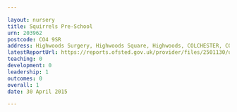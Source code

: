 ```yaml
---

layout: nursery
title: Squirrels Pre-School
urn: 203962
postcode: CO4 9SR
address: Highwoods Surgery, Highwoods Square, Highwoods, COLCHESTER, CO4 9SR
latestReportUrl: https://reports.ofsted.gov.uk/provider/files/2501130/urn/203962.pdf
teaching: 0
development: 0
leadership: 1
outcomes: 0
overall: 1
date: 30 April 2015

---
```

